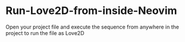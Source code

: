 # Run-Love2D-from-inside-Neovim
Open your project file and execute the sequence from anywhere in the project to run the file as Love2D
